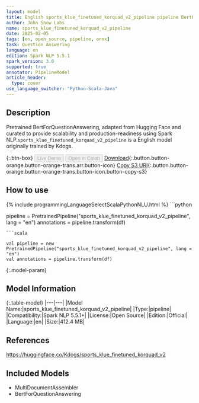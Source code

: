 ```yaml
---
layout: model
title: English sports_klue_finetuned_korquad_v2_pipeline pipeline BertForQuestionAnswering from Kdogs
author: John Snow Labs
name: sports_klue_finetuned_korquad_v2_pipeline
date: 2025-02-05
tags: [en, open_source, pipeline, onnx]
task: Question Answering
language: en
edition: Spark NLP 5.5.1
spark_version: 3.0
supported: true
annotator: PipelineModel
article_header:
  type: cover
use_language_switcher: "Python-Scala-Java"
---
```


## Description

Pretrained BertForQuestionAnswering, adapted from Hugging Face and curated to provide scalability and production-readiness using Spark NLP.`sports_klue_finetuned_korquad_v2_pipeline` is a English model originally trained by Kdogs.

{:.btn-box}
<button class="button button-orange" disabled>Live Demo</button>
<button class="button button-orange" disabled>Open in Colab</button>
[Download](https://s3.amazonaws.com/auxdata.johnsnowlabs.com/public/models/sports_klue_finetuned_korquad_v2_pipeline_en_5.5.1_3.0_1738762993903.zip){:.button.button-orange.button-orange-trans.arr.button-icon}
[Copy S3 URI](s3://auxdata.johnsnowlabs.com/public/models/sports_klue_finetuned_korquad_v2_pipeline_en_5.5.1_3.0_1738762993903.zip){:.button.button-orange.button-orange-trans.button-icon.button-copy-s3}

## How to use



<div class="tabs-box" markdown="1">
{% include programmingLanguageSelectScalaPythonNLU.html %}
```python

pipeline = PretrainedPipeline("sports_klue_finetuned_korquad_v2_pipeline", lang = "en")
annotations =  pipeline.transform(df)   

```
```scala

val pipeline = new PretrainedPipeline("sports_klue_finetuned_korquad_v2_pipeline", lang = "en")
val annotations = pipeline.transform(df)

```
</div>

{:.model-param}
## Model Information

{:.table-model}
|---|---|
|Model Name:|sports_klue_finetuned_korquad_v2_pipeline|
|Type:|pipeline|
|Compatibility:|Spark NLP 5.5.1+|
|License:|Open Source|
|Edition:|Official|
|Language:|en|
|Size:|412.4 MB|

## References

https://huggingface.co/Kdogs/sports_klue_finetuned_korquad_v2

## Included Models

- MultiDocumentAssembler
- BertForQuestionAnswering
